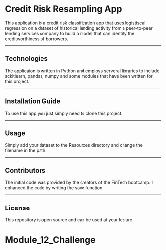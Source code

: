 # Credit Risk Resampling App

This application is a credit risk classification app that uses logistiscal regression on a dataset of historical lending activity from a peer-to-peer lending services company to build a model that can identify the creditworthiness of borrowers.

---

## Technologies

The applicaion is written in Python and employs serveral libraries to include sckitlearn, pandas, numpy and some modules that have been written for this project.

---

## Installation Guide

To use this app you just simply need to clone this project.

---

## Usage

Simply add your dataset to the Resources directory and change the filename in the path.

---

## Contributors

The initial code was provided by the creators of the FinTech bootcamp. I enhanced the code by writing the save function.

---

## License

This repository is open source and can be used at your lesiure.
# Module_12_Challenge
